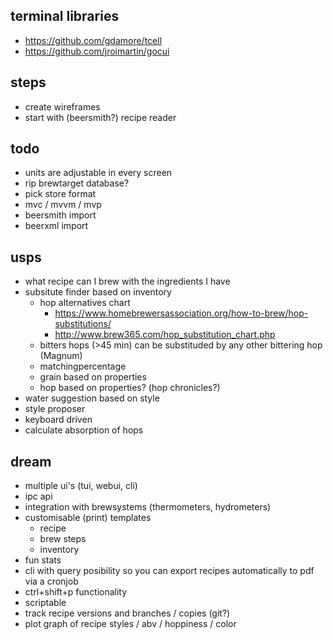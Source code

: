 ## terminal libraries

- https://github.com/gdamore/tcell
- https://github.com/jroimartin/gocui

## steps

- create wireframes
- start with (beersmith?) recipe reader

## todo

- units are adjustable in every screen
- rip brewtarget database?
- pick store format
- mvc / mvvm / mvp
- beersmith import
- beerxml import

## usps

- what recipe can I brew with the ingredients I have
- subsitute finder based on inventory
  - hop alternatives chart
    - https://www.homebrewersassociation.org/how-to-brew/hop-substitutions/
    - http://www.brew365.com/hop_substitution_chart.php
  - bitters hops (>45 min) can be substituded by any other bittering hop (Magnum)
  - matchingpercentage
  - grain based on properties
  - hop based on properties? (hop chronicles?)
- water suggestion based on style
- style proposer
- keyboard driven
- calculate absorption of hops

## dream

- multiple ui's (tui, webui, cli)
- ipc api
- integration with brewsystems (thermometers, hydrometers)
- customisable (print) templates
  - recipe
  - brew steps
  - inventory
- fun stats
- cli with query posibility so you can export recipes automatically to pdf via a
  cronjob
- ctrl+shift+p functionality
- scriptable
- track recipe versions and branches / copies (git?)
- plot graph of recipe styles / abv / hoppiness / color
